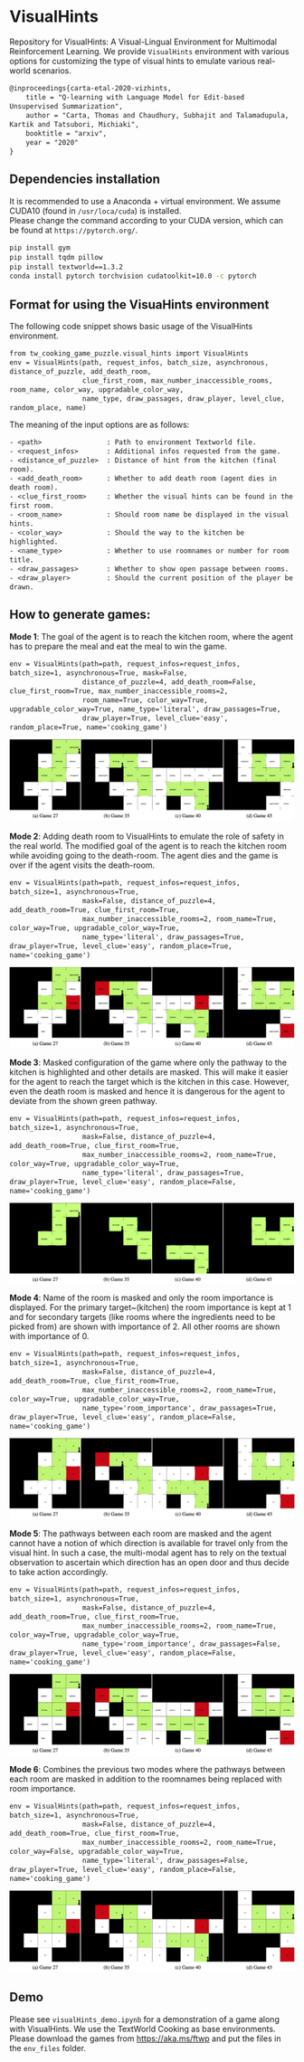 # VisualHints
Repository for VisualHints: A Visual-Lingual Environment for Multimodal Reinforcement Learning. We provide `VisualHints` environment with various options for customizing the type of visual hints to emulate various real-world scenarios.

```
@inproceedings{carta-etal-2020-vizhints,
    title = "Q-learning with Language Model for Edit-based Unsupervised Summarization",
    author = "Carta, Thomas and Chaudhury, Subhajit and Talamadupula, Kartik and Tatsubori, Michiaki",
    booktitle = "arxiv",
    year = "2020"
}
```

## Dependencies installation
It is recommended to use a Anaconda + virtual environment. We assume CUDA10 (found in `/usr/loca/cuda`) is installed.<br /> 
Please change the command according to your CUDA version, which can be found at `https://pytorch.org/`.
```bash
pip install gym 
pip install tqdm pillow
pip install textworld==1.3.2
conda install pytorch torchvision cudatoolkit=10.0 -c pytorch
```

## Format for using the VisuaHints environment

The following code snippet shows basic usage of the VisualHints environment.

```
from tw_cooking_game_puzzle.visual_hints import VisualHints
env = VisualHints(path, request_infos, batch_size, asynchronous, distance_of_puzzle, add_death_room, 
                  clue_first_room, max_number_inaccessible_rooms, room_name, color_way, upgradable_color_way,
                  name_type, draw_passages, draw_player, level_clue, random_place, name)
```

The meaning of the input options are as follows:
```
- <path>                : Path to environment Textworld file.
- <request_infos>       : Additional infos requested from the game.
- <distance_of_puzzle>  : Distance of hint from the kitchen (final room).
- <add_death_room>      : Whether to add death room (agent dies in death room).
- <clue_first_room>     : Whether the visual hints can be found in the first room.
- <room_name>           : Should room name be displayed in the visual hints.
- <color_way>           : Should the way to the kitchen be highlighted.
- <name_type>           : Whether to use roomnames or number for room title.
- <draw_passages>       : Whether to show open passage between rooms.
- <draw_player>         : Should the current position of the player be drawn.
```

## How to generate games:
**Mode 1**: The goal of the agent is to reach the kitchen room, where the agent has to prepare the meal and eat the meal to win the game.
```
env = VisualHints(path=path, request_infos=request_infos, batch_size=1, asynchronous=True, mask=False, 
                  distance_of_puzzle=4, add_death_room=False, clue_first_room=True, max_number_inaccessible_rooms=2, 
                  room_name=True, color_way=True, upgradable_color_way=True, name_type='literal', draw_passages=True, 
                  draw_player=True, level_clue='easy', random_place=True, name='cooking_game')
```
![option1](./assets/option_1.png)

**Mode 2**: Adding death room to VisualHints to emulate the role of safety in the real world. The modified goal of the agent is to reach the kitchen room while avoiding going to the death-room. The agent dies and the game is over if the agent visits the death-room.
```
env = VisualHints(path=path, request_infos=request_infos, batch_size=1, asynchronous=True, 
                  mask=False, distance_of_puzzle=4, add_death_room=True, clue_first_room=True,
                  max_number_inaccessible_rooms=2, room_name=True, color_way=True, upgradable_color_way=True,
                  name_type='literal', draw_passages=True, draw_player=True, level_clue='easy', random_place=True, name='cooking_game')
```
![option2](./assets/option_2.png)

**Mode 3**: Masked configuration of the game where only the pathway to the kitchen is highlighted and other details are masked. This will make it easier for the agent to reach the target which is the kitchen in this case. However, even the death room is masked and hence it is dangerous for the agent to deviate from the shown green pathway.
```
env = VisualHints(path=path, request_infos=request_infos, batch_size=1, asynchronous=True, 
                  mask=False, distance_of_puzzle=4, add_death_room=True, clue_first_room=True,
                  max_number_inaccessible_rooms=2, room_name=True, color_way=True, upgradable_color_way=True,
                  name_type='literal', draw_passages=True, draw_player=True, level_clue='easy', random_place=False, name='cooking_game')
```
![option3](./assets/option_3.png)


**Mode 4**: Name of the room is masked and only the room importance is displayed. For the primary target~(kitchen) the room importance is kept at 1 and for secondary targets (like rooms where the ingredients need to be picked from) are shown with importance of 2. All other rooms are shown with importance of 0.
```
env = VisualHints(path=path, request_infos=request_infos, batch_size=1, asynchronous=True, 
                  mask=False, distance_of_puzzle=4, add_death_room=True, clue_first_room=True,
                  max_number_inaccessible_rooms=2, room_name=True, color_way=True, upgradable_color_way=True,
                  name_type='room_importance', draw_passages=True, draw_player=True, level_clue='easy', random_place=False, name='cooking_game')
```
![option4](./assets/option_4.png)

**Mode 5**: The pathways between each room are masked and the agent cannot have a notion of which direction is available for travel only from the visual hint. In such a case, the multi-modal agent has to rely on the textual observation to ascertain which direction has an open door and thus decide to take action accordingly.
```
env = VisualHints(path=path, request_infos=request_infos, batch_size=1, asynchronous=True, 
                  mask=False, distance_of_puzzle=4, add_death_room=True, clue_first_room=True,
                  max_number_inaccessible_rooms=2, room_name=True, color_way=True, upgradable_color_way=True,
                  name_type='room_importance', draw_passages=False, draw_player=True, level_clue='easy', random_place=False, name='cooking_game')
```
![option5](./assets/option_5.png)

**Mode 6**: Combines the previous two modes where the pathways between each room are masked in addition to the roomnames being replaced with room importance.
```
env = VisualHints(path=path, request_infos=request_infos, batch_size=1, asynchronous=True, 
                  mask=False, distance_of_puzzle=4, add_death_room=True, clue_first_room=True,
                  max_number_inaccessible_rooms=2, room_name=True, color_way=False, upgradable_color_way=True,
                  name_type='literal', draw_passages=False, draw_player=True, level_clue='easy', random_place=False, name='cooking_game')
```
![option6](./assets/option_6.png)


## Demo
Please see `visualHints_demo.ipynb` for a demonstration of a game along with VisualHints. We use the TextWorld Cooking as base environments. Please download the games from https://aka.ms/ftwp and put the files in the `env_files` folder.
